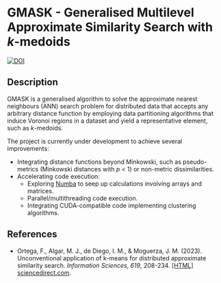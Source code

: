 # GMASK - Generalised Multilevel Approximate Similarity Search with *k*-medoids
[![DOI](https://zenodo.org/badge/DOI/10.5281/zenodo.11197865.svg)](https://doi.org/10.5281/zenodo.11197865)

## Description

GMASK is a generalised algorithm to solve the approximate nearest neighbours (ANN) search problem for distributed data that accepts any arbitrary distance function by employing data partitioning algorithms that induce Voronoi regions in a dataset and yield a representative element, such as *k*-medoids.

The project is currently under development to achieve several improvements:

- Integrating distance functions beyond Minkowski, such as pseudo-metrics (Minkowski distances with *p* < 1) or non-metric dissimilarities.
- Accelerating code execution:
    - Exploring [Numba](https://numba.pydata.org/) to seep up calculations involving arrays and matrices.
    - Parallel/multithreading code execution.
    - Integrating CUDA-compatible code implementing clustering algorithms.
 
## References

- Ortega, F., Algar, M. J., de Diego, I. M., & Moguerza, J. M. (2023). Unconventional application of k-means for distributed approximate similarity search.
*Information Sciences, 619*, 208-234. [[HTML] sciencedirect.com](https://www.sciencedirect.com/science/article/pii/S0020025522013056).
